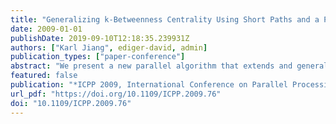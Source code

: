 ```yaml
---
title: "Generalizing k-Betweenness Centrality Using Short Paths and a Parallel Multithreaded Implementation"
date: 2009-01-01
publishDate: 2019-09-10T12:18:35.239931Z
authors: ["Karl Jiang", ediger-david, admin]
publication_types: ["paper-conference"]
abstract: "We present a new parallel algorithm that extends and generalizes the traditional graph analysis metric of betweenness centrality to include additional non-shortest paths according to an input parameter k. Betweenness centrality is a useful kernel for analyzing the importance of vertices or edges in a graph and has found uses in social networks, biological networks, and power grids, among others. k-betweenness centrality captures the additional information provided by paths whose length is within k units of the shortest path length. These additional paths provide robustness that is not captured in traditional betweenness centrality computations, and they may become important shortest paths if key edges are missing in the data. We implement our parallel algorithm using lock-free methods on a massively multithreaded Cray XMT. We apply this implementation to a real-world data set of pages on the World Wide Web and show the importance of the additional data incorporated by our algorithm."
featured: false
publication: "*ICPP 2009, International Conference on Parallel Processing, Vienna, Austria, 22-25 September 2009*"
url_pdf: "https://doi.org/10.1109/ICPP.2009.76"
doi: "10.1109/ICPP.2009.76"
---
```


